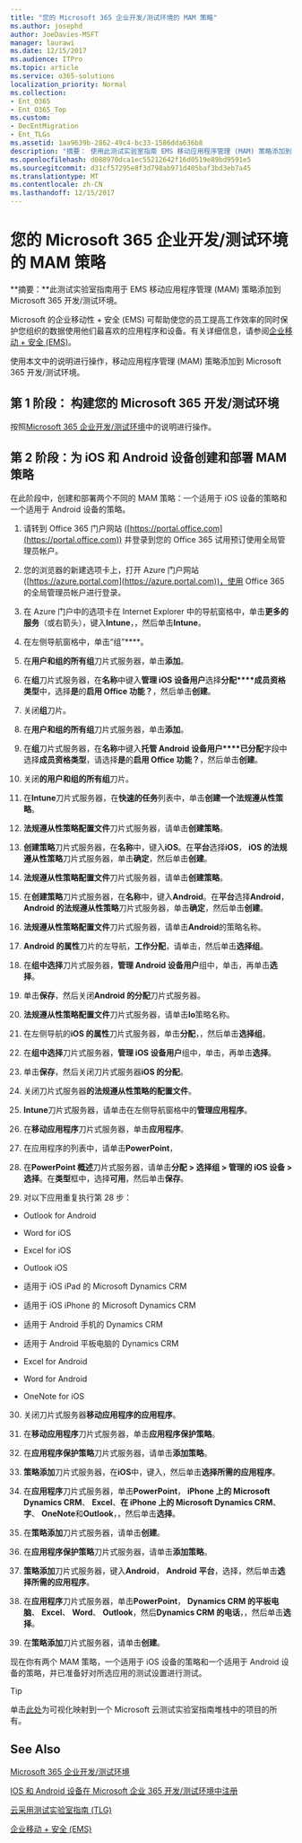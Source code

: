 ```yaml
---
title: "您的 Microsoft 365 企业开发/测试环境的 MAM 策略"
ms.author: josephd
author: JoeDavies-MSFT
manager: laurawi
ms.date: 12/15/2017
ms.audience: ITPro
ms.topic: article
ms.service: o365-solutions
localization_priority: Normal
ms.collection:
- Ent_O365
- Ent_O365_Top
ms.custom:
- DecEntMigration
- Ent_TLGs
ms.assetid: 1aa9639b-2862-49c4-bc33-1586dda636b8
description: "摘要： 使用此测试实验室指南 EMS 移动应用程序管理 (MAM) 策略添加到 Microsoft 365 开发/测试环境。"
ms.openlocfilehash: d088970dca1ec55212642f16d0519e89bd9591e5
ms.sourcegitcommit: d31cf57295e8f3d798ab971d405baf3bd3eb7a45
ms.translationtype: MT
ms.contentlocale: zh-CN
ms.lasthandoff: 12/15/2017
---
```

# <a name="mam-policies-for-your-microsoft-365-enterprise-devtest-environment"></a>您的 Microsoft 365 企业开发/测试环境的 MAM 策略

 **摘要：**此测试实验室指南用于 EMS 移动应用程序管理 (MAM) 策略添加到 Microsoft 365 开发/测试环境。
  
Microsoft 的企业移动性 + 安全 (EMS) 可帮助使您的员工提高工作效率的同时保护您组织的数据使用他们最喜欢的应用程序和设备。有关详细信息，请参阅[企业移动 + 安全 (EMS)](https://www.microsoft.com/cloud-platform/enterprise-mobility-security)。
  
使用本文中的说明进行操作，移动应用程序管理 (MAM) 策略添加到 Microsoft 365 开发/测试环境。
  
## <a name="phase-1-build-out-your-microsoft-365-devtest-environment"></a>第 1 阶段： 构建您的 Microsoft 365 开发/测试环境

按照[Microsoft 365 企业开发/测试环境](the-microsoft-365-enterprise-dev-test-environment.md)中的说明进行操作。
  
## <a name="phase-2-create-and-deploy-mam-policies-for-ios-and-android-devices"></a>第 2 阶段：为 iOS 和 Android 设备创建和部署 MAM 策略

在此阶段中，创建和部署两个不同的 MAM 策略：一个适用于 iOS 设备的策略和一个适用于 Android 设备的策略。
  
1. 请转到 Office 365 门户网站 ([https://portal.office.com](https://portal.office.com)) 并登录到您的 Office 365 试用预订使用全局管理员帐户。
    
2. 您的浏览器的新建选项卡上，打开 Azure 门户网站 ([https://azure.portal.com](https://azure.portal.com))，使用 Office 365 的全局管理员帐户进行登录。
    
3. 在 Azure 门户中的选项卡在 Internet Explorer 中的导航窗格中，单击**更多的服务**（或右箭头），键入**Intune**，，然后单击**Intune**。
    
4. 在左侧导航窗格中，单击“组”****。
    
5. 在**用户和组的所有组**刀片式服务器，单击**添加**。
    
6. 在**组**刀片式服务器，在**名称**中键入**管理 iOS 设备用户**选择**分配****成员资格类型**中，选择**是**的**启用 Office 功能？**，然后单击**创建**。 
    
7. 关闭**组**刀片。
    
8. 在**用户和组的所有组**刀片式服务器，单击**添加**。
    
9. 在**组**刀片式服务器，在**名称**中键入**托管 Android 设备用户****已分配**字段中选择**成员资格类型**，请选择**是**的**启用 Office 功能？**，然后单击**创建**。
    
10. 关闭**的用户和组的所有组**刀片。
    
11. 在**Intune**刀片式服务器，在**快速的任务**列表中，单击**创建一个法规遵从性策略**。
    
12. **法规遵从性策略配置文件**刀片式服务器，请单击**创建策略**。
    
13. **创建策略**刀片式服务器，在**名称**中，键入**iOS**。在**平台**选择**iOS**， **iOS 的法规遵从性策略**刀片式服务器，单击**确定**，然后单击**创建**。
    
14. **法规遵从性策略配置文件**刀片式服务器，请单击**创建策略**。
    
15. 在**创建策略**刀片式服务器，在**名称**中，键入**Android**。在**平台**选择**Android**， **Android 的法规遵从性策略**刀片式服务器，单击**确定**，然后单击**创建**。
    
16. **法规遵从性策略配置文件**刀片式服务器，请单击**Android**的策略名称。
    
17. **Android 的属性**刀片的左导航，**工作分配**，请单击，然后单击**选择组**。
    
18. 在**组中选择**刀片式服务器，**管理 Android 设备用户**组中，单击，再单击**选择**。
    
19. 单击**保存**，然后关闭**Android 的分配**刀片式服务器。
    
20. **法规遵从性策略配置文件**刀片式服务器，请单击**Io**策略名称。
    
21. 在左侧导航的**iOS 的属性**刀片式服务器，单击**分配**，，然后单击**选择组**。
    
22. 在**组中选择**刀片式服务器，**管理 iOS 设备用户**组中，单击，再单击**选择**。
    
23. 单击**保存**，然后关闭刀片式服务器**iOS 的分配**。
    
24. 关闭刀片式服务器**的法规遵从性策略的配置文件**。
    
25. **Intune**刀片式服务器，请单击在左侧导航窗格中的**管理应用程序**。
    
26. 在**移动应用程序**刀片式服务器，单击**应用程序**。
    
27. 在应用程序的列表中，请单击**PowerPoint**， 
    
28. 在**PowerPoint 概述**刀片式服务器，请单击**分配 > 选择组 > 管理的 iOS 设备 > 选择**。在**类型**框中，选择**可用**，然后单击**保存**。
    
29. 对以下应用重复执行第 28 步：
    
  - Outlook for Android
    
  - Word for iOS
    
  - Excel for iOS
    
  - Outlook iOS
    
  - 适用于 iOS iPad 的 Microsoft Dynamics CRM
    
  - 适用于 iOS iPhone 的 Microsoft Dynamics CRM
    
  - 适用于 Android 手机的 Dynamics CRM
    
  - 适用于 Android 平板电脑的 Dynamics CRM
    
  - Excel for Android
    
  - Word for Android
    
  - OneNote for iOS
    
30. 关闭刀片式服务器**移动应用程序的应用程序**。
    
31. 在**移动应用程序**刀片式服务器，单击**应用程序保护策略**。
    
32. 在**应用程序保护策略**刀片式服务器，请单击**添加策略**。
    
33. **策略添加**刀片式服务器，在**iOS**中，键入，然后单击**选择所需的应用程序**。
    
34. 在**应用程序**刀片式服务器，单击**PowerPoint**， **iPhone 上的 Microsoft Dynamics CRM**、 **Excel**、**在 iPhone 上的 Microsoft Dynamics CRM**、**字**、 **OneNote**和**Outlook**，，然后单击**选择**。
    
35. 在**策略添加**刀片式服务器，请单击**创建**。
    
36. 在**应用程序保护策略**刀片式服务器，请单击**添加策略**。
    
37. **策略添加**刀片式服务器，键入**Android**， **Android** **平台**，选择，然后单击**选择所需的应用程序**。
    
38. 在**应用程序**刀片式服务器，单击**PowerPoint**， **Dynamics CRM 的平板电脑**、 **Excel**、 **Word**、 **Outlook**，然后**Dynamics CRM 的电话**，，然后单击**选择**。
    
39. 在**策略添加**刀片式服务器，请单击**创建**。
    
现在你有两个 MAM 策略，一个适用于 iOS 设备的策略和一个适用于 Android 设备的策略，并已准备好对所选应用的测试设置进行测试。
  
> [!TIP]
> 单击[此处](http://aka.ms/catlgstack)为可视化映射到一个 Microsoft 云测试实验室指南堆栈中的项目的所有。
  
## <a name="see-also"></a>See Also

[Microsoft 365 企业开发/测试环境](the-microsoft-365-enterprise-dev-test-environment.md)
  
[IOS 和 Android 设备在 Microsoft 企业 365 开发/测试环境中注册](enroll-ios-and-android-devices-in-your-microsoft-enterprise-365-dev-test-environ.md)
  
[云采用测试实验室指南 (TLG)](cloud-adoption-test-lab-guides-tlgs.md)

[企业移动 + 安全 (EMS)](https://www.microsoft.com/cloud-platform/enterprise-mobility-security)



